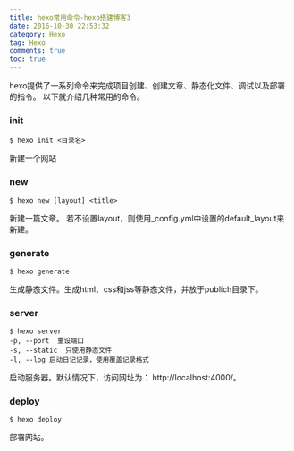 ```yaml
---
title: hexo常用命令-hexo搭建博客3
date: 2016-10-30 22:53:32
category: Hexo
tag: Hexo
comments: true
toc: true
---
```

hexo提供了一系列命令来完成项目创建、创建文章、静态化文件、调试以及部署的指令。
以下就介绍几种常用的命令。
<!-- more -->

### init
```
$ hexo init <目录名>
```
新建一个网站
### new
```
$ hexo new [layout] <title>
```
新建一篇文章。
若不设置layout，则使用\_config.yml中设置的default_layout来新建。

### generate
```
$ hexo generate
```
生成静态文件。生成html、css和jss等静态文件，并放于publich目录下。

### server
```
$ hexo server
-p, --port  重设端口
-s, --static  只使用静态文件
-l, --log 启动日记记录，使用覆盖记录格式
```
启动服务器。默认情况下，访问网址为： http://localhost:4000/。

### deploy
```
$ hexo deploy
```
部署网站。
